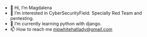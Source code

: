 - 👋 Hi, I’m Magdalena
- 👀 I’m interested in CyberSecurityField. Specially Red Team and pentesting. 
- 🌱 I’m currently learning python with django. 
- 📫 How to reach me mpwhitehatlady@gmail.com


